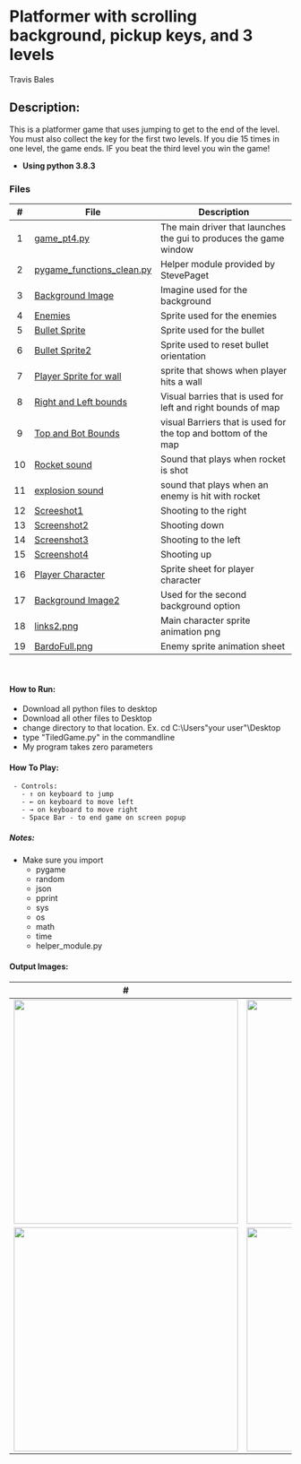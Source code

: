 # Platformer with scrolling background, pickup keys, and 3 levels
Travis Bales

## Description:
This is a platformer game that uses jumping to get to the end of the level. You must also collect the key for the first two levels.
If you die 15 times in one level, the game ends. IF you beat the third level you win the game!
<br>
- **Using python 3.8.3**

### Files

|   #   | File            | Description                                        |
| :---: | --------------- | -------------------------------------------------- |
|1| [game_pt4.py](https://github.com/travisbales2304/4443-2D-PyGame-Bales/blob/master/Assignments/P1.04/game_pt4.py) |The main driver that launches the gui to produces the game window|
|2|[pygame_functions_clean.py](https://github.com/travisbales2304/4443-2D-PyGame-Bales/blob/master/Assignments/P1.04/pygame_functions_clean.py)|Helper module provided by StevePaget |
|3|[Background Image](https://github.com/travisbales2304/4443-2D-PyGame-Bales/blob/master/Assignments/P1.04/Background.jpg)|Imagine used for the background|
|4|[Enemies](https://github.com/travisbales2304/4443-2D-PyGame-Bales/blob/master/Assignments/P1.04/BardoFull.png)|Sprite used for the enemies|
|5|[Bullet Sprite](https://github.com/travisbales2304/4443-2D-PyGame-Bales/blob/master/Assignments/P1.04/Bullet.png)|Sprite used for the bullet|
|6|[Bullet Sprite2](https://github.com/travisbales2304/4443-2D-PyGame-Bales/blob/master/Assignments/P1.04/Bullet2.png)|Sprite used to reset bullet orientation|
|7|[Player Sprite for wall](https://github.com/travisbales2304/4443-2D-PyGame-Bales/blob/master/Assignments/P1.04/LinkWall.png)|sprite that shows when player hits a wall|
|8|[Right and Left bounds](https://github.com/travisbales2304/4443-2D-PyGame-Bales/blob/master/Assignments/P1.04/RightLeftBarrier.png)|Visual barries that is used for left and right bounds of map|
|9|[Top and Bot Bounds](https://github.com/travisbales2304/4443-2D-PyGame-Bales/blob/master/Assignments/P1.04/TopBotBarrier.png)|visual Barriers that is used for the top and bottom of the map|
|10|[Rocket sound](https://github.com/travisbales2304/4443-2D-PyGame-Bales/blob/master/Assignments/P1.04/RockShot.wav)|Sound that plays when rocket is shot|
|11|[explosion sound](https://github.com/travisbales2304/4443-2D-PyGame-Bales/blob/master/Assignments/P1.04/Splosion.wav)|sound that plays when an enemy is hit with rocket|
|12|[Screeshot1](https://github.com/travisbales2304/4443-2D-PyGame-Bales/blob/master/Assignments/P1.04/shot1.png)|Shooting to the right |
|13|[Screenshot2](https://github.com/travisbales2304/4443-2D-PyGame-Bales/blob/master/Assignments/P1.04/shot2.png)|Shooting down|
|14|[Screenshot3](https://github.com/travisbales2304/4443-2D-PyGame-Bales/blob/master/Assignments/P1.04/shot3.png)|Shooting to the left|
|15|[Screenshot4](https://github.com/travisbales2304/4443-2D-PyGame-Bales/blob/master/Assignments/P1.04/shot4.png)|Shooting up|
|16|[Player Character](https://github.com/travisbales2304/4443-2D-PyGame-Bales/blob/master/Assignments/P1.04/links2.png)|Sprite sheet for player character|
|17|[Background Image2](https://github.com/travisbales2304/4443-2D-PyGame-Bales/blob/master/Assignments/P1.04/bg.png)|Used for the second background option|
|18|[links2.png](https://github.com/travisbales2304/4443-2D-PyGame-Bales/blob/master/Assignments/P1.04/links2.png)|Main character sprite animation png|
|19|[BardoFull.png](https://github.com/travisbales2304/4443-2D-PyGame-Bales/blob/master/Assignments/P1.04/BardoFull.png)|Enemy sprite animation sheet|
<br>


#### How to Run:
  - Download all python files to desktop
  - Download all other files to Desktop
  - change directory to that location. Ex. cd C:\Users\"your user"\Desktop
  - type "TiledGame.py" in the commandline
  - My program takes zero parameters
 #### How To Play:
     - Controls:
       - ↑ on keyboard to jump
       - ← on keyboard to move left
       - → on keyboard to move right
       - Space Bar - to end game on screen popup
  
##### Notes:
  - Make sure you import
    - pygame
    - random
    - json
    - pprint
    - sys
    - os
    - math
    - time
    - helper_module.py
    
   #### Output Images:
   |#|#|
   |:--:|---|
   |<img src="shot1.png" width="400">|<img src="shot2.png" width="400">|
   |<img src="shot3.png" width="400">|<img src="shot4.png" width="400">|
 

